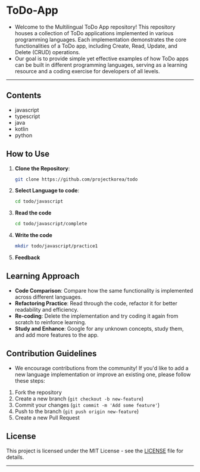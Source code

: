 # ToDo-App

- Welcome to the Multilingual ToDo App repository! This repository houses a collection of ToDo applications implemented in various programming languages. Each implementation demonstrates the core functionalities of a ToDo app, including Create, Read, Update, and Delete (CRUD) operations.
- Our goal is to provide simple yet effective examples of how ToDo apps can be built in different programming languages, serving as a learning resource and a coding exercise for developers of all levels.

---

## Contents

- javascript
- typescript
- java
- kotlin
- python

## How to Use

1. **Clone the Repository**:
    ```bash
    git clone https://github.com/projectkorea/todo
    ```
2. **Select Language to code**:
    ```bash
    cd todo/javascript
    ```
3. **Read the code** 
    ```bash
    cd todo/javascript/complete
    ```
4. **Write the code**
    ```bash
    mkdir todo/javascript/practice1
    ```
5. **Feedback**

## Learning Approach

- **Code Comparison**: Compare how the same functionality is implemented across different languages.
- **Refactoring Practice**: Read through the code, refactor it for better readability and efficiency.
- **Re-coding**: Delete the implementation and try coding it again from scratch to reinforce learning.
- **Study and Enhance**: Google for any unknown concepts, study them, and add more features to the app.

## Contribution Guidelines

- We encourage contributions from the community! If you'd like to add a new language implementation or improve an existing one, please follow these steps:

1. Fork the repository
2. Create a new branch (`git checkout -b new-feature`)
3. Commit your changes (`git commit -m 'Add some feature'`)
4. Push to the branch (`git push origin new-feature`)
5. Create a new Pull Request

## License

This project is licensed under the MIT License - see the [LICENSE](LICENSE) file for details.

---